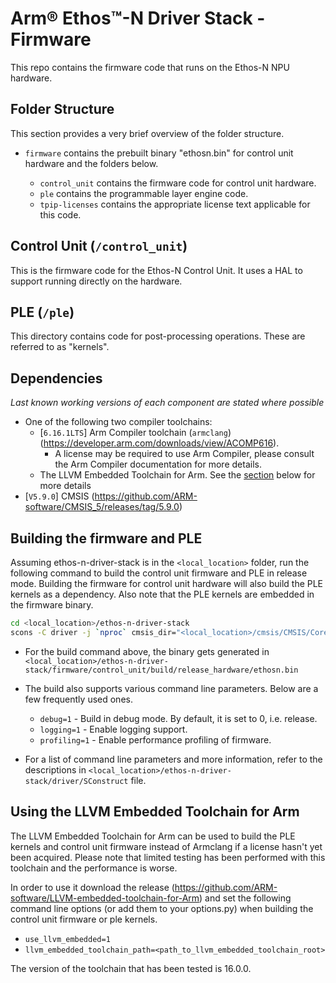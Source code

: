 # Arm® Ethos™-N Driver Stack - Firmware

This repo contains the firmware code that runs on the Ethos-N NPU hardware.

## Folder Structure

This section provides a very brief overview of the folder structure.

* `firmware` contains the prebuilt binary "ethosn.bin" for control unit hardware and the folders below.

   * `control_unit` contains the firmware code for control unit hardware.
   * `ple` contains the programmable layer engine code.
   * `tpip-licenses` contains the appropriate license text applicable for this code.

## Control Unit (`/control_unit`)

This is the firmware code for the Ethos-N Control Unit. It uses a HAL to support running directly on the hardware.

## PLE (`/ple`)

This directory contains code for post-processing operations. These are referred to as "kernels".

## Dependencies

_Last known working versions of each component are stated where possible_

  * One of the following two compiler toolchains:
    * [`6.16.1LTS`] Arm Compiler toolchain (`armclang`) (https://developer.arm.com/downloads/view/ACOMP616).
      * A license may be required to use Arm Compiler, please consult the Arm Compiler documentation for more details.
    * The LLVM Embedded Toolchain for Arm. See the [section](#using-the-llvm-embedded-toolchain-for-arm) below for more details
  * [`V5.9.0`] CMSIS (https://github.com/ARM-software/CMSIS_5/releases/tag/5.9.0)

## Building the firmware and PLE

Assuming ethos-n-driver-stack is in the `<local_location>` folder, run the following command to build the control unit firmware and PLE in release mode. Building the firmware for control unit hardware will also build the PLE kernels as a dependency.
Also note that the PLE kernels are embedded in the firmware binary.

```sh
cd <local_location>/ethos-n-driver-stack
scons -C driver -j `nproc` cmsis_dir="<local_location>/cmsis/CMSIS/Core/Include" PATH="<local_location>/armclang/bin" control_unit-hardware
```
* For the build command above, the binary gets generated in `<local_location>/ethos-n-driver-stack/firmware/control_unit/build/release_hardware/ethosn.bin`

* The build also supports various command line parameters. Below are a few frequently used ones.

  * `debug=1` - Build in debug mode. By default, it is set to 0, i.e. release.
  * `logging=1` - Enable logging support.
  * `profiling=1` - Enable performance profiling of firmware.

* For a list of command line parameters and more information, refer to the descriptions in `<local_location>/ethos-n-driver-stack/driver/SConstruct` file.

## Using the LLVM Embedded Toolchain for Arm

The LLVM Embedded Toolchain for Arm can be used to build the PLE kernels and control unit firmware instead of Armclang if a license hasn't yet been acquired. Please note that limited testing has been performed with this toolchain and the performance is worse.

In order to use it download the release (https://github.com/ARM-software/LLVM-embedded-toolchain-for-Arm) and set the following command line options (or add them to your options.py) when building the control unit firmware or ple kernels.

 * `use_llvm_embedded=1`
 * `llvm_embedded_toolchain_path=<path_to_llvm_embedded_toolchain_root>`

The version of the toolchain that has been tested is 16.0.0.